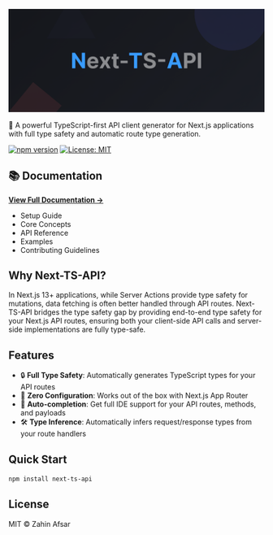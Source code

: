![Next-TS-API](./resource/cover.png)

🚀 A powerful TypeScript-first API client generator for Next.js applications with full type safety and automatic route type generation.

[![npm version](https://badge.fury.io/js/next-ts-api.svg)](https://badge.fury.io/js/next-ts-api)
[![License: MIT](https://img.shields.io/badge/License-MIT-yellow.svg)](https://opensource.org/licenses/MIT)

## 📚 Documentation

**[View Full Documentation →](https://zahinafsar.github.io/next-ts-api)**

- Setup Guide
- Core Concepts
- API Reference
- Examples
- Contributing Guidelines

## Why Next-TS-API?

In Next.js 13+ applications, while Server Actions provide type safety for mutations, data fetching is often better handled through API routes. Next-TS-API bridges the type safety gap by providing end-to-end type safety for your Next.js API routes, ensuring both your client-side API calls and server-side implementations are fully type-safe.

## Features

- 🔒 **Full Type Safety**: Automatically generates TypeScript types for your API routes
- 🎯 **Zero Configuration**: Works out of the box with Next.js App Router
- 🔄 **Auto-completion**: Get full IDE support for your API routes, methods, and payloads
- 🛠️ **Type Inference**: Automatically infers request/response types from your route handlers

## Quick Start

```bash
npm install next-ts-api
```

## License

MIT © Zahin Afsar
